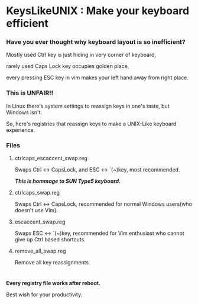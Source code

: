 # KeysLikeUNIX : Make your keyboard efficient
### Have you ever thought why keyboard layout is so inefficient?

Mostly used Ctrl key is just hiding in very corner of keyboard,

rarely used Caps Lock key occupies golden place, 

every pressing ESC key in vim makes your left hand away from right place. 

### This is UNFAIR!!

In Linux there's system settings to reassign keys in one's taste, but Windows isn't.

So, here's registries that reassign keys to make a UNIX-Like keyboard experience.
### Files
1. ctrlcaps_escaccent_swap.reg
   
   Swaps Ctrl <-> CapsLock, and ESC <-> `(~)key, most recommended.

   ***This is hommage to SUN Type5 keyboard.***
   
2. ctrlcaps_swap.reg
   
   Swaps Ctrl <-> CapsLock, recommended for normal Windows users(who doesn't use Vim).
   
3. escaccent_swap.reg
   
   Swaps ESC <-> `(~)key, recommended for Vim enthusiast who cannot give up Ctrl based shortcuts.
   
4. remove_all_swap.reg

   Remove all key reassignments.
   

#

**Every registry file works after reboot.** 

Best wish for your productivity.
